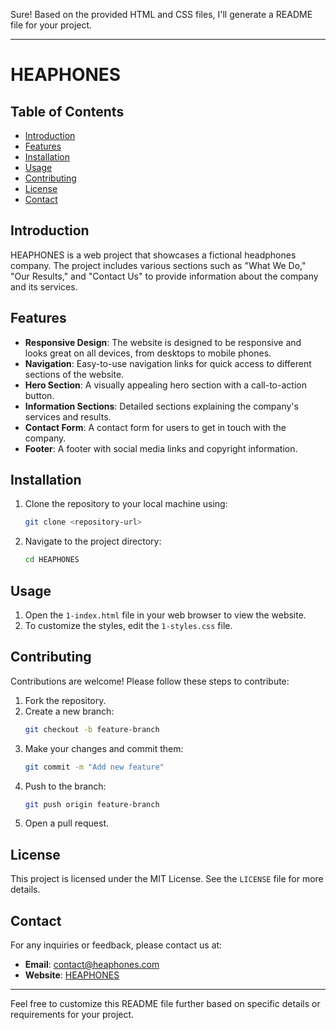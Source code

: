 Sure! Based on the provided HTML and CSS files, I'll generate a README file for your project.

---

# HEAPHONES

## Table of Contents
- [Introduction](#introduction)
- [Features](#features)
- [Installation](#installation)
- [Usage](#usage)
- [Contributing](#contributing)
- [License](#license)
- [Contact](#contact)

## Introduction
HEAPHONES is a web project that showcases a fictional headphones company. The project includes various sections such as "What We Do," "Our Results," and "Contact Us" to provide information about the company and its services.

## Features
- **Responsive Design**: The website is designed to be responsive and looks great on all devices, from desktops to mobile phones.
- **Navigation**: Easy-to-use navigation links for quick access to different sections of the website.
- **Hero Section**: A visually appealing hero section with a call-to-action button.
- **Information Sections**: Detailed sections explaining the company's services and results.
- **Contact Form**: A contact form for users to get in touch with the company.
- **Footer**: A footer with social media links and copyright information.

## Installation
1. Clone the repository to your local machine using:
   ```sh
   git clone <repository-url>
   ```
2. Navigate to the project directory:
   ```sh
   cd HEAPHONES
   ```

## Usage
1. Open the `1-index.html` file in your web browser to view the website.
2. To customize the styles, edit the `1-styles.css` file.

## Contributing
Contributions are welcome! Please follow these steps to contribute:
1. Fork the repository.
2. Create a new branch:
   ```sh
   git checkout -b feature-branch
   ```
3. Make your changes and commit them:
   ```sh
   git commit -m "Add new feature"
   ```
4. Push to the branch:
   ```sh
   git push origin feature-branch
   ```
5. Open a pull request.

## License
This project is licensed under the MIT License. See the `LICENSE` file for more details.

## Contact
For any inquiries or feedback, please contact us at:
- **Email**: contact@heaphones.com
- **Website**: [HEAPHONES](https://heaphones.com)

---

Feel free to customize this README file further based on specific details or requirements for your project.
